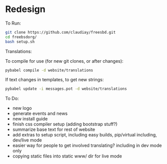 Redesign
============

To Run:
```bash
git clone https://github.com/claudiay/freesbd.git
cd freebsdorg/
bash setup.sh
```

Translations:

To compile for use (for new git clones, or after changes):
```bash
pybabel compile -d website/translations
```

If text changes in templates, to get new strings:
```bash
pybabel update -i messages.pot -d website/translations
```

To Do:
* new logo
* generate events and news
* new install guide
* finish css compiler setup (adding bootstrap stuff?)
* summarize base text for rest of website
* add extras to setup script, including easy builds, pip/virtual including, dev/live mode
* easier way for people to get involved translating? including in dev mode only
* copying static files into static www/ dir for live mode

